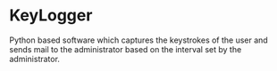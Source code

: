 # KeyLogger
Python based software which captures the keystrokes of the user and sends mail to the administrator based on the interval set by the administrator.

 
